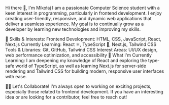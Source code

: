 Hi there 👋, I'm Mikołaj
I am a passionate Computer Science student with a keen interest in programming, particularly in frontend development. I enjoy creating user-friendly, responsive, and dynamic web applications that deliver a seamless experience. My goal is to continually grow as a developer by learning new technologies and improving my skills.

🚀 Skills & Interests:
Frontend Development: HTML, CSS, JavaScript, React, Next.js
Currently Learning: React ⚛️, TypeScript 📘, Next.js, Tailwind CSS
Tools & Libraries: Git, GitHub, Tailwind CSS
Interest Areas: UI/UX design, web performance optimization, and accessibility
🌱 What I'm Currently Learning:
I am deepening my knowledge of React and exploring the type-safe world of TypeScript, as well as learning Next.js for server-side rendering and Tailwind CSS for building modern, responsive user interfaces with ease.

👯‍♂️ Let's Collaborate!
I'm always open to working on exciting projects, especially those related to frontend development. If you have an interesting idea or are looking for a contributor, feel free to reach out!

